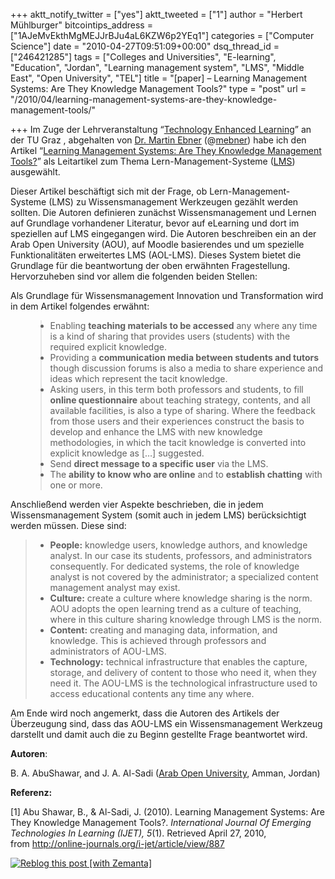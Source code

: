+++
aktt_notify_twitter = ["yes"]
aktt_tweeted = ["1"]
author = "Herbert Mühlburger"
bitcointips_address = ["1AJeMvEkthMgMEJJrBJu4aL6KZW6p2YEq1"]
categories = ["Computer Science"]
date = "2010-04-27T09:51:09+00:00"
dsq_thread_id = ["246421285"]
tags = ["Colleges and Universities", "E-learning", "Education", "Jordan", "Learning management system", "LMS", "Middle East", "Open University", "TEL"]
title = "[paper] – Learning Management Systems: Are They Knowledge Management Tools?"
type = "post"
url = "/2010/04/learning-management-systems-are-they-knowledge-management-tools/"

+++
Im Zuge der Lehrveranstaltung &#8220;<a title="Technology Enhanced Learning" href="http://tugll.tugraz.at/tel/weblog/" target="_blank">Technology Enhanced Learning</a>&#8221; an der TU Graz , abgehalten von <a title="Martin Ebner" href="http://elearningblog.tugraz.at" target="_blank">Dr. Martin Ebner</a> (@<a title="mebner" href="http://www.twitter.com/mebner" target="_blank">mebner</a>) habe ich den Artikel &#8220;<a title="Learning Management Systems: Are They Knowledge Management Tools?" href="http://online-journals.org/i-jet/article/view/887" target="_blank">Learning Management Systems: Are They Knowledge Management Tools?</a>&#8221; als Leitartikel zum Thema Lern-Management-Systeme (<a class="zem_slink" title="Learning management system" rel="wikipedia" href="http://en.wikipedia.org/wiki/Learning_management_system">LMS</a>) ausgewählt.

Dieser Artikel beschäftigt sich mit der Frage, ob Lern-Management-Systeme (LMS) zu Wissensmanagement Werkzeugen gezählt werden sollten. Die Autoren definieren zunächst Wissensmanagement und Lernen auf Grundlage vorhandener Literatur, bevor auf eLearning und dort im speziellen auf LMS eingegangen wird. Die Autoren beschreiben ein an der Arab Open University (AOU), auf Moodle basierendes und um spezielle Funktionalitäten erweitertes LMS (AOL-LMS). Dieses System bietet die Grundlage für die beantwortung der oben erwähnten Fragestellung. Hervorzuheben sind vor allem die folgenden beiden Stellen:

Als Grundlage für Wissensmanagement Innovation und Transformation wird in dem Artikel folgendes erwähnt:

<div id="_mcePaste">
  <ul>
    <blockquote>
      <li>
        Enabling <strong>teaching materials to be accessed</strong> any where any time is a kind of sharing that provides users (students) with the required explicit knowledge.
      </li>
      <li>
        Providing a <strong>communication media between students and tutors</strong> though discussion forums is also a media to share experience and ideas which represent the tacit knowledge.
      </li>
      <li>
        Asking users, in this term both professors and students, to fill <strong>online questionnaire</strong> about teaching strategy, contents, and all available facilities, is also a type of sharing. Where the feedback from those users and their experiences construct the basis to develop and enhance the LMS with new knowledge methodologies, in which the tacit knowledge is converted into explicit knowledge as [&#8230;] suggested.
      </li>
      <li>
        Send <strong>direct message to a specific user</strong> via the LMS.
      </li>
      <li>
        The <strong>ability to know who are online</strong> and to <strong>establish chatting</strong> with one or more.
      </li>
    </blockquote>
  </ul>
</div>

Anschließend werden vier Aspekte beschrieben, die in jedem Wissensmanagement System (somit auch in jedem LMS) berücksichtigt werden müssen. Diese sind:

>   * **People:** knowledge users, knowledge authors, and knowledge analyst. In our case its students, professors, and administrators consequently. For dedicated systems, the role of knowledge analyst is not covered by the administrator; a specialized content management analyst may exist.
>   * **Culture:** create a culture where knowledge sharing is the norm. AOU adopts the open learning trend as a culture of teaching, where in this culture sharing knowledge through LMS is the norm.
>   * **Content:** creating and managing data, information, and knowledge. This is achieved through professors and administrators of AOU-LMS.
>   * **Technology:** technical infrastructure that enables the capture, storage, and delivery of content to those who need it, when they need it. The AOU-LMS is the technological infrastructure used to access educational contents any time any where.

Am Ende wird noch angemerkt, dass die Autoren des Artikels der Überzeugung sind, dass das AOU-LMS ein Wissensmanagement Werkzeug darstellt und damit auch die zu Beginn gestellte Frage beantwortet wird.

**Autoren**:
  
B. A. AbuShawar, and J. A. Al-Sadi (<a title="AOU" href="http://www.aou.edu.jo/" target="_blank">Arab Open University</a>, Amman, Jordan)

**Referenz:**
  
[1] Abu Shawar, B., & Al-Sadi, J. (2010). Learning Management Systems: Are They Knowledge Management Tools?. _International Journal Of Emerging Technologies In Learning (IJET), 5_(1). Retrieved April 27, 2010, from http://online-journals.org/i-jet/article/view/887

<div class="zemanta-pixie">
  <a class="zemanta-pixie-a" title="Reblog this post [with Zemanta]" href="http://reblog.zemanta.com/zemified/e363a409-13d6-4eac-b4ed-724d8d7c1126/"><img class="zemanta-pixie-img" src="http://img.zemanta.com/reblog_e.png?x-id=e363a409-13d6-4eac-b4ed-724d8d7c1126" alt="Reblog this post [with Zemanta]" /></a><span class="zem-script more-related pretty-attribution"></span>
</div>
